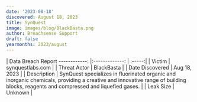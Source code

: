 ```yaml
---
date: '2023-08-18'
discovered: August 18, 2023
title: SynQuest
image: images/blog/BlackBasta.png
author: Breachsense Support
draft: false
yearmonths: 2023/august
---
```



| Data Breach Report
------------:     |:-------------:    | :-----:|
| Victim      | synquestlabs.com      | 
| Threat Actor      | BlackBasta      | 
| Date Discovered      | Aug 18, 2023      | 
| Description      | SynQuest specializes in fluorinated organic and inorganic chemicals, providing a creative and innovative range of building blocks, reagents and compressed and liquefied gases.      | 
| Leak Size      | Unknown      | 


